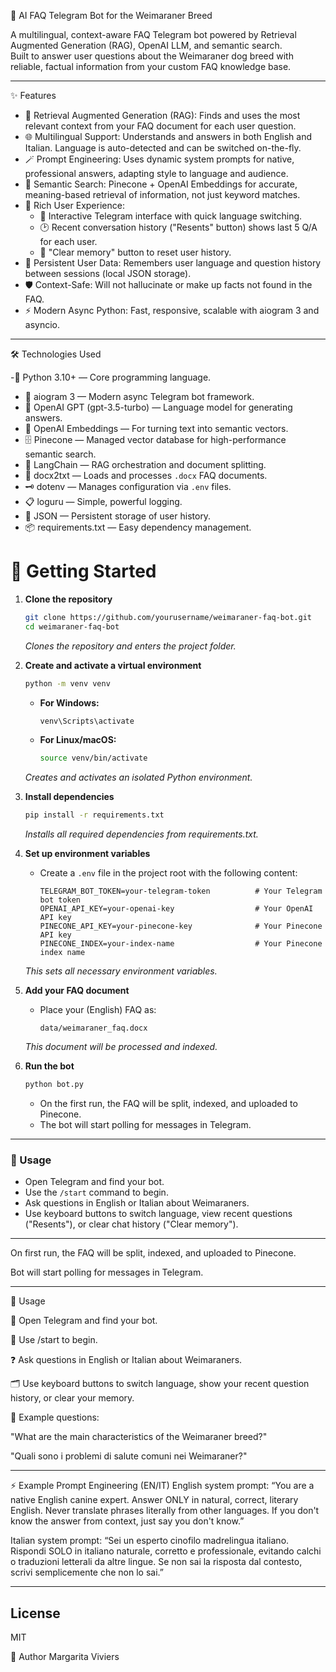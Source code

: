  🐶 AI FAQ Telegram Bot for the Weimaraner Breed

A multilingual, context-aware FAQ Telegram bot powered by Retrieval Augmented Generation (RAG), OpenAI LLM, and semantic search.  
Built to answer user questions about the Weimaraner dog breed with reliable, factual information from your custom FAQ knowledge base.

---

   ✨ Features

- 🧠 Retrieval Augmented Generation (RAG): Finds and uses the most relevant context from your FAQ document for each user question.
- 🌐 Multilingual Support: Understands and answers in both English and Italian. Language is auto-detected and can be switched on-the-fly.
- 🪄 Prompt Engineering: Uses dynamic system prompts for native, professional answers, adapting style to language and audience.
- 🔎 Semantic Search: Pinecone + OpenAI Embeddings for accurate, meaning-based retrieval of information, not just keyword matches.
- 🤖 Rich User Experience:
  - 💬 Interactive Telegram interface with quick language switching.
  - 🕑 Recent conversation history ("Resents" button) shows last 5 Q/A for each user.
  - 🧹 "Clear memory" button to reset user history.
- 💾 Persistent User Data: Remembers user language and question history between sessions (local JSON storage).
- 🛡️ Context-Safe: Will not hallucinate or make up facts not found in the FAQ.
- ⚡ Modern Async Python: Fast, responsive, scalable with aiogram 3 and asyncio.

---

   🛠️ Technologies Used

-🐍 Python 3.10+ — Core programming language.
- 🤖 aiogram 3 — Modern async Telegram bot framework.
- 🧩 OpenAI GPT (gpt-3.5-turbo) — Language model for generating answers.
- 🧬 OpenAI Embeddings — For turning text into semantic vectors.
- 🗄️ Pinecone — Managed vector database for high-performance semantic search.
- 🔗 LangChain — RAG orchestration and document splitting.
- 📄 docx2txt — Loads and processes `.docx` FAQ documents.
- 🗝️ dotenv — Manages configuration via `.env` files.
- 📋 loguru — Simple, powerful logging.
- 📝 JSON — Persistent storage of user history.
- 📦 requirements.txt — Easy dependency management.


# 🚀 Getting Started

1. **Clone the repository**
    ```bash
    git clone https://github.com/yourusername/weimaraner-faq-bot.git
    cd weimaraner-faq-bot
    ```
    _Clones the repository and enters the project folder._

2. **Create and activate a virtual environment**
    ```bash
    python -m venv venv
    ```
    - **For Windows:**
      ```bash
      venv\Scripts\activate
      ```
    - **For Linux/macOS:**
      ```bash
      source venv/bin/activate
      ```
    _Creates and activates an isolated Python environment._

3. **Install dependencies**
    ```bash
    pip install -r requirements.txt
    ```
    _Installs all required dependencies from requirements.txt._

4. **Set up environment variables**
    - Create a `.env` file in the project root with the following content:
      ```env
      TELEGRAM_BOT_TOKEN=your-telegram-token          # Your Telegram bot token
      OPENAI_API_KEY=your-openai-key                  # Your OpenAI API key
      PINECONE_API_KEY=your-pinecone-key              # Your Pinecone API key
      PINECONE_INDEX=your-index-name                  # Your Pinecone index name
      ```
    _This sets all necessary environment variables._

5. **Add your FAQ document**
    - Place your (English) FAQ as:
      ```
      data/weimaraner_faq.docx
      ```
    _This document will be processed and indexed._

6. **Run the bot**
    ```bash
    python bot.py
    ```
    - On the first run, the FAQ will be split, indexed, and uploaded to Pinecone.
    - The bot will start polling for messages in Telegram.

---

### 📝 Usage

- Open Telegram and find your bot.
- Use the `/start` command to begin.
- Ask questions in English or Italian about Weimaraners.
- Use keyboard buttons to switch language, view recent questions ("Resents"), or clear chat history ("Clear memory").

---

On first run, the FAQ will be split, indexed, and uploaded to Pinecone.

Bot will start polling for messages in Telegram.

---

📱 Usage

📲 Open Telegram and find your bot.

🚀 Use /start to begin.

❓ Ask questions in English or Italian about Weimaraners.

🗂️ Use keyboard buttons to switch language, show your recent question history, or clear your memory.

📝 Example questions:

"What are the main characteristics of the Weimaraner breed?"

"Quali sono i problemi di salute comuni nei Weimaraner?"

---

⚡ Example Prompt Engineering (EN/IT)
English system prompt:
“You are a native English canine expert. Answer ONLY in natural, correct, literary English. Never translate phrases literally from other languages. If you don't know the answer from context, just say you don't know.”

Italian system prompt:
“Sei un esperto cinofilo madrelingua italiano. Rispondi SOLO in italiano naturale, corretto e professionale, evitando calchi o traduzioni letterali da altre lingue. Se non sai la risposta dal contesto, scrivi semplicemente che non lo sai.”

---

## License

MIT

   



🚀 Author
Margarita Viviers



